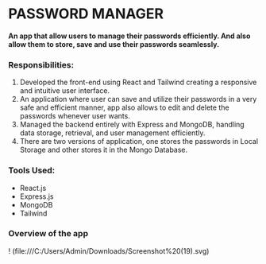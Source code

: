 # PASSWORD MANAGER
**An app that allow users to manage their passwords efficiently. And also allow them to store, save and use their passwords seamlessly.**
### Responsibilities:
1.  Developed the front-end using React and Tailwind creating a responsive and intuitive user interface.
2.	An application where user can save and utilize their passwords in a very safe and efficient manner, app also allows to edit and delete the passwords whenever user wants.
3.	Managed the backend entirely with Express and MongoDB, handling data storage, retrieval, and user management efficiently.
4.	There are two versions of application, one stores the passwords in Local Storage and other stores it in the Mongo Database.
### Tools Used:
+ React.js
+ Express.js
+ MongoDB
+ Tailwind
### Overview of the app
! (file:///C:/Users/Admin/Downloads/Screenshot%20(19).svg)
